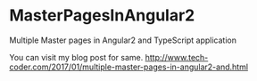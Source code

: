 # MasterPagesInAngular2
Multiple Master pages in Angular2 and TypeScript application

You can visit my blog post for same.
http://www.tech-coder.com/2017/01/multiple-master-pages-in-angular2-and.html
